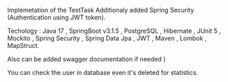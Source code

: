 Implemetation of the TestTask
Additionaly added Spring Security (Authentication using JWT token).

Techology : Java 17 , SpringBoot v3.1.5 , PostgreSQL , Hibernate , JUnit 5 , Mockito , Spring Security , Spring Data Jpa , JWT , Maven , Lombok , MapStruct.

Also can be added swagger documentation if needed )

You can check the user in database even it's deleted for statistics.
